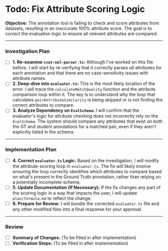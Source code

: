 # Todo: Fix Attribute Scoring Logic

**Objective:** The annotation tool is failing to check and score attributes from datasets, resulting in an inaccurate 100% attribute score. The goal is to correct the evaluation logic to ensure all relevant attributes are compared.

---

### Investigation Plan

-   [ ] **1. Re-examine `cvat-xml-parser.ts`:** Although I've worked on this file before, I will start by re-verifying that it correctly parses *all* attributes for each annotation and that there are no case-sensitivity issues with attribute names.
-   [ ] **2. Deep-dive into `evaluator.ts`:** This is the most likely location of the error. I will trace the `calculateMatchQuality` function and the attribute comparison loop within it. The key is to understand why the loop that calculates `pairAttributeSimilarity` is being skipped or is not finding the correct attributes to compare.
-   [ ] **3. Analyze Dependency on `EvalSchema`:** I will confirm that the evaluator's logic for attribute checking does not incorrectly rely on the `EvalSchema`. The system should compare any attributes that exist on both the GT and student annotations for a matched pair, even if they aren't explicitly listed in the schema.

---

### Implementation Plan

-   [ ] **4. Correct `evaluator.ts` Logic:** Based on the investigation, I will modify the attribute-scoring loop in `evaluator.ts`. The fix will likely involve ensuring the loop correctly identifies which attributes to compare based on what's present in the Ground Truth annotation, rather than relying on a potentially incomplete schema.
-   [ ] **5. Update Documentation (If Necessary):** If the fix changes any part of the scoring logic in a way that impacts the user, I will update `plan/formula.md` to reflect the change.
-   [ ] **6. Prepare for Review:** I will bundle the corrected `evaluator.ts` file and any other modified files into a final response for your approval.

---

### Review

-   [ ] **Summary of Changes:** (To be filled in after implementation)
-   [ ] **Verification Steps:** (To be filled in after implementation)
